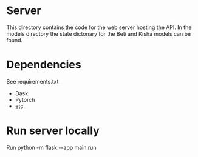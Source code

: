 # Server

This directory contains the code for the web server hosting the API. In the models directory the state dictonary for the Beti and Kisha models can be found.

# Dependencies

See requirements.txt

+ Dask
+ Pytorch
+ etc.

# Run server locally

Run python -m flask --app main run
